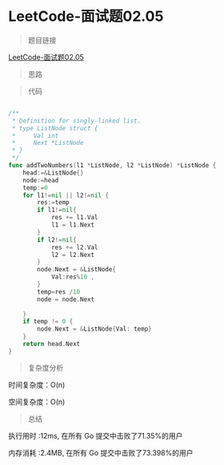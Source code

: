 # LeetCode-面试题02.05

>题目链接

[LeetCode-面试题02.05](https://leetcode-cn.com/problems/sum-lists-lcci/)

> 思路


>代码

```go

/**
 * Definition for singly-linked list.
 * type ListNode struct {
 *     Val int
 *     Next *ListNode
 * }
 */
func addTwoNumbers(l1 *ListNode, l2 *ListNode) *ListNode {
    head:=&ListNode{}
    node:=head
    temp:=0
    for l1!=nil || l2!=nil {
        res:=temp
        if l1!=nil{
            res += l1.Val
            l1 = l1.Next
        }
        if l2!=nil{
            res += l2.Val
            l2 = l2.Next
        }
        node.Next = &ListNode{
            Val:res%10 ,
        }
        temp=res /10 
        node = node.Next
 
    }
    if temp != 0 {
        node.Next = &ListNode{Val: temp}
    }
    return head.Next
}

```

>复杂度分析

时间复杂度：O(n)

空间复杂度：O(n)

>总结

执行用时 :12ms, 在所有 Go 提交中击败了71.35%的用户

内存消耗 :2.4MB, 在所有 Go 提交中击败了73.398%的用户
